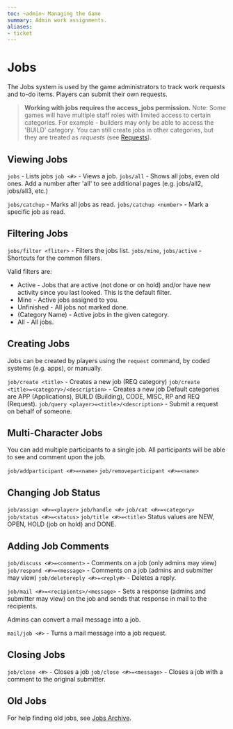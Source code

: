 ```yaml
---
toc: ~admin~ Managing the Game
summary: Admin work assignments.
aliases:
- ticket
---
```

# Jobs

The Jobs system is used by the game administrators to track work requests and to-do items.  Players can submit their own requests.

> **Working with jobs requires the access_jobs permission.**
> Note:  Some games will have multiple staff roles with limited access to certain categories.  For example - builders may only be able to access the 'BUILD' category.  You can still create jobs in other categories, but they are treated as _requests_ (see [Requests](/help/request)).

## Viewing Jobs
`jobs` - Lists jobs
`job <#>` - Views a job.
`jobs/all` - Shows all jobs, even old ones.  Add a number after 'all' to see additional pages (e.g. jobs/all2, jobs/all3, etc.)

`jobs/catchup` - Marks all jobs as read.
`jobs/catchup <number>` - Mark a specific job as read.

## Filtering  Jobs
`jobs/filter <fliter>` - Filters the jobs list.
`jobs/mine`, `jobs/active` - Shortcuts for the common filters.

Valid filters are:

* Active - Jobs that are active (not done or on hold) and/or have new activity since you last looked.  This is the default filter.
* Mine - Active jobs assigned to you.
* Unfinished - All jobs not marked done.
* (Category Name) - Active jobs in the given category.
* All - All jobs.

## Creating Jobs

Jobs can be created by players using the `request` command, by coded systems (e.g. apps), or manually.

`job/create <title>` - Creates a new job (REQ category)
`job/create <title>=<category>/<description>` - Creates a new job
        Default categories are APP (Applications), BUILD (Building), CODE, MISC, RP and REQ (Request).
`job/query <player>=<title>/<description>` - Submit a request on behalf of someone.

## Multi-Character Jobs

You can add multiple participants to a single job.  All participants will be able to see and comment upon the job.

`job/addparticipant <#>=<name>`
`job/removeparticipant <#>=<name>`

## Changing Job Status

`job/assign <#>=<player>`
`job/handle <#>`
`job/cat <#>=<category>`
`job/status <#>=<status>`
`job/title <#>=<title>`
        Status values are NEW, OPEN, HOLD (job on hold) and DONE.

## Adding Job Comments
`job/discuss <#>=<comment>` - Comments on a job (only admins may view)
`job/respond <#>=<message>` - Comments on a job (admins and submitter may view)
`job/deletereply <#>=<reply#>` - Deletes a reply.

`job/mail <#>=<recipients>/<message>` - Sets a response (admins and submitter may view) on the job and sends that response in mail to the recipients.

Admins can convert a mail message into a job.

`mail/job <#>` - Turns a mail message into a job request.

## Closing Jobs
`job/close <#>` - Closes a job
`job/close <#>=<message>` - Closes a job with a comment to the original submitter.

## Old  Jobs

For help finding old jobs, see [Jobs Archive](/help/jobs_archive).
